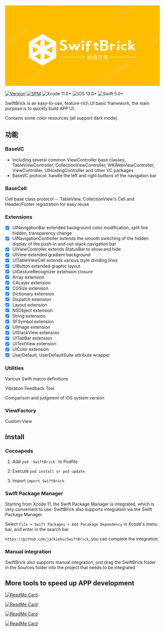 

![](Image/logo.png)

[![Version](https://img.shields.io/cocoapods/v/SwiftBrick.svg?style=flat)](http://cocoapods.org/pods/SwiftBrick)
[![SPM](https://img.shields.io/badge/SPM-supported-DE5C43.svg?style=flat)](https://swift.org/package-manager/)
![Xcode 11.0+](https://img.shields.io/badge/Xcode-11.0%2B-blue.svg)
![iOS 13.0+](https://img.shields.io/badge/iOS-13.0%2B-blue.svg)
![Swift 5.0+](https://img.shields.io/badge/Swift-5.0%2B-orange.svg)

SwiftBrick is an easy-to-use, feature-rich UI basic framework, the main purpose is to quickly build APP UI.

Contains some color resources (all support dark mode).

## 功能

### BaseVC

- Including several common ViewController base classes, TableViewController, CollectionViewController, WKWebViewController, ViewController, UIHostingController and other VC packages
- BaseVC protocol: handle the left and right buttons of the navigation bar

### BaseCell

Cell base class protocol -- TableView, CollectionView's Cell and Header/Footer registration for easy reuse

### Extensions

- [x] UINavigationBar extended background color modification, split line hidden, transparency change
- [x] UINavigationController extends the smooth switching of the hidden display of the push-in and out-stack navigation bar
- [x] UIViewController extends StatusBar to show and hide
- [x] UIView extended gradient background
- [x] UITableViewCell extends various style dividing lines
- [x] UIButton extended graphic layout
- [x] UIGestureRecognizer extension closure
- [x] Array extension
- [x] CALayer extension
- [x] CGSize extension
- [x] Dictionary extension
- [x] Dispatch extension
- [x] Layout extension
- [x] NSObject extension
- [x] String extension
- [x] SFSymbol extension
- [x] UIImage extension
- [x] UIStackView extension
- [x] UITabBar extension
- [x] UITextView extension
- [x] UIColor extension
- [x] UserDefault, UserDefaultSuite attribute wrapper

### Utilities

Various Swift macro definitions

Vibration Feedback Tool

Comparison and judgment of iOS system version

### ViewFactory

Custom View



## Install

### Cocoapods

1. Add `pod 'SwiftBrick'` to Podfile

2. Execute `pod install or pod update`

3. Import `import SwiftBrick`

### Swift Package Manager

Starting from Xcode 11, the Swift Package Manager is integrated, which is very convenient to use. SwiftBrick also supports integration via the Swift Package Manager.

Select `File > Swift Packages > Add Pacakage Dependency` in Xcode's menu bar, and enter in the search bar

`https://github.com/jackiehu/SwiftBrick`, you can complete the integration

### Manual integration

SwiftBrick also supports manual integration, just drag the SwiftBrick folder in the Sources folder into the project that needs to be integrated



## More tools to speed up APP development

[![ReadMe Card](https://github-readme-stats.vercel.app/api/pin/?username=jackiehu&repo=SwiftMediator&theme=radical&locale=cn)](https://github.com/jackiehu/SwiftMediator)

[![ReadMe Card](https://github-readme-stats.vercel.app/api/pin/?username=jackiehu&repo=SwiftLog&theme=radical&locale=cn)](https://github.com/jackiehu/SwiftLog)

[![ReadMe Card](https://github-readme-stats.vercel.app/api/pin/?username=jackiehu&repo=SwiftMesh&theme=radical&locale=cn)](https://github.com/jackiehu/SwiftMesh)

[![ReadMe Card](https://github-readme-stats.vercel.app/api/pin/?username=jackiehu&repo=SwiftNotification&theme=radical&locale=cn)](https://github.com/jackiehu/SwiftNotification)



